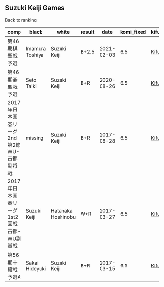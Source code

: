 ## Suzuki Keiji Games

[Back to ranking](../../index.md)




| **comp** | **black** | **white** | **result** | **date** | **komi_fixed** | **kifu** | 
| --- | --- | --- | --- | --- | --- | --- |
| 第46期棋聖戦予選 | Imamura Toshiya | Suzuki Keiji | B+2.5 | 2021-02-03 | 6.5 | [Kifu](https://kifudepot.net/kifucontents.php?id=EAo2uZYMasB%2FeLLwfHLc9Q%3D%3D) | 
| 第46期碁聖戦予選 | Seto Taiki | Suzuki Keiji | B+R | 2020-08-26 | 6.5 | [Kifu](https://kifudepot.net/kifucontents.php?id=YUp7T3PHWpe628nNfYi2aw%3D%3D) | 
| 2017年日本囲碁リーグ2nd第2節WU-古都副将戦 | missing | Suzuki Keiji | B+R | 2017-08-28 | 6.5 | [Kifu](https://kifudepot.net/kifucontents.php?id=w113kknQ5UdsupoGgUTx2Q%3D%3D) | 
| 2017年日本囲碁リーグ1st2回戦古都-WU副賞戦 | Suzuki Keiji | Hatanaka Hoshinobu | W+R | 2017-03-27 | 6.5 | [Kifu](https://kifudepot.net/kifucontents.php?id=3lk9Cjri4R%2Fstymu4m9vUA%3D%3D) | 
| 第56期十段戦予選A | Sakai Hideyuki | Suzuki Keiji | B+R | 2017-03-15 | 6.5 | [Kifu](https://kifudepot.net/kifucontents.php?id=3LhIduCIcxq0wru4Bi8z2g%3D%3D) |




